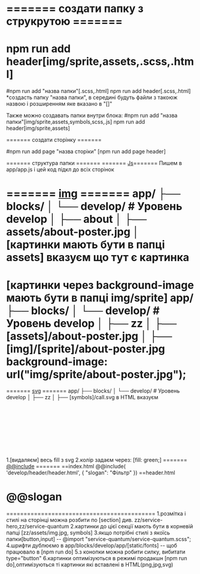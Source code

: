 ======= создати папку з струкрутою =======
==================================================
npm run add header[img/sprite,assets,.scss,.html]
==================================================
#npm run add "назва папки"[.scss,.html]
npm run add header[.scss,.html]
*создасть папку "назва папки", в середині будуть файли з такоюж назвою і розширенням яке вказано в "[]"

Также можно создавать папки внутри блока:
#npm run add "назва папки"[img/sprite,assets,symbols,scss,.js]
npm run add header[img/sprite,assets]

======= создати сторінку =======

#npm run add page "назва сторіки"
[npm run add page header]

======= структура папки  =======
======= [Js]()=======
Пишем в app/app.js і цей код підкл до всіх сторінок 

======= [img]() =======
app/
├── blocks/
│   └── develop/         # Уровень develop
│       ├── about
│       	├── assets/about-poster.jpg
│
[картинки мають бути в папці assets]
вказуєм що тут є картинка
<img src="@about/about-poster.jpg" alt="">
<img src="@about/about-poster.jpg" alt="">
===========================================
[картинки через background-image мають бути в папці img/sprite]
app/
├── blocks/
│   └── develop/         # Уровень develop
│       ├── zz
│       	  ├── [assets]/about-poster.jpg
│			  ├── [img]/[sprite]/about-poster.jpg
background-image: url("img/sprite/about-poster.jpg");
===========================================
======= [svg]() =======
app/
├── blocks/
│   └── develop/         # Уровень develop
│       ├── zz
│       	  ├── [symbols]/call.svg
 в HTML вказуєм
<svg class="">
	<use xlink:href="#(назва блоку,zz)"__call"></use>		
</svg>
1.[видаляєм] весь fill з svg
2.колір задаєм через: [fill: green;]
======= [@@include]() =======
==index.html
@@include( 'develop/header/header.html', {
"slogan": "Фільтр"
})
==header.html
<h1>@@slogan</h1>

===========================================
1.розмітка і стилі на сторінці можна розбити по [section] див. zz/service-hero,zz/service-quantum
2.картинки до цієї секції мають бути в корневій папці [zz/assets/img.jpg, symbols]
3.якщо потрібні стилі з якоїсь папки[button,input] -- @import "service-quantum/service-quantum.scss";
4.шрифти дублюємо в app/blocks/develop/app/[static/fonts] -- щоб працювало в [npm run do]
5.з конопки можна робити силку, вибитати type="button"
6.картинки оптимізуються в режимі продакшн [npm run do],оптимізуються ті картинки які вставлені в HTML(png,jpg,svg)
